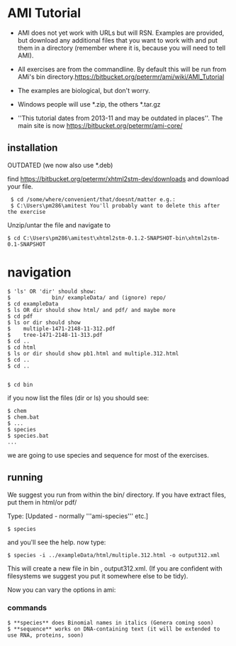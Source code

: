 # AMI Tutorial

* AMI does not yet work with URLs but will RSN. Examples are provided, but download any additional files that you want to work with and put them in a directory (remember where it is, because you will need to tell AMI).
* All exercises are from the commandline. By default this will be run from AMi's bin directory.https://bitbucket.org/petermr/ami/wiki/AMI_Tutorial
* The examples are biological, but don't worry. 
* Windows people will use *.zip, the others *.tar.gz

* ''This tutorial dates from 2013-11 and may be outdated in places''. The main site is now https://bitbucket.org/petermr/ami-core/

## installation

OUTDATED (we now also use *.deb)

find https://bitbucket.org/petermr/xhtml2stm-dev/downloads and download your file. 

     $ cd /some/where/convenient/that/doesnt/matter e.g.:
     $ C:\Users\pm286\amitest You'll probably want to delete this after the exercise 

Unzip/untar the file and navigate to 

    $ cd C:\Users\pm286\amitest\xhtml2stm-0.1.2-SNAPSHOT-bin\xhtml2stm-0.1-SNAPSHOT
    
# navigation

    $ 'ls' OR 'dir' should show:
	$             bin/ exampleData/ and (ignore) repo/ 
    $ cd exampleData
    $ ls OR dir should show html/ and pdf/ and maybe more
    $ cd pdf 
    $ ls or dir should show
    $    multiple-1471-2148-11-312.pdf
    $    tree-1471-2148-11-313.pdf
    $ cd ..
    $ cd html
    $ ls or dir should show pb1.html and multiple.312.html
    $ cd ..
    $ cd ..
    

    $ cd bin

if you now list the files (dir or ls) you should see:

    $ chem
    $ chem.bat
    $ ...
    $ species
    $ species.bat
    ...
we are going to use species and sequence for most of the exercises.
    
## running

We suggest you run from within the bin/ directory. If you have extract files, put them in html/or pdf/

 Type: 
 [Updated - normally '''ami-species''' etc.]

    $ species

and you'll see the help. now type:

    $ species -i ../exampleData/html/multiple.312.html -o output312.xml

This will create a new file in bin , output312.xml. (If you are confident with filesystems we suggest you put it somewhere else to be tidy).

Now you can vary the options in ami:

### commands

    $ **species** does Binomial names in italics (Genera coming soon)
    $ **sequence** works on DNA-containing text (it will be extended to use RNA, proteins, soon)

